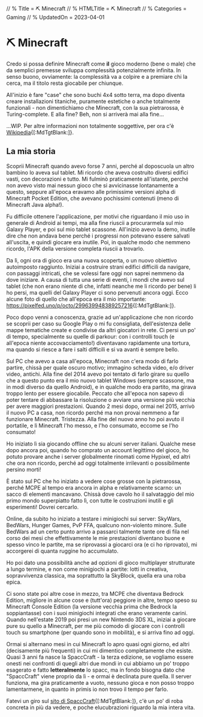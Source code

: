 // % Title = ⛏️ Minecraft
// % HTMLTitle = <span class="twa twa-⛏️">⛏️</span> Minecraft
// % Categories = Gaming
// % UpdatedOn = 2023-04-01

# <span class="twa twa-⛏️">⛏️</span> Minecraft

Credo si possa definire Minecraft come **il** gioco moderno (bene o male) che da semplici premesse sviluppa complessità potenzialmente infinita. In senso buono, ovviamente: la complessità va a colpire e a premiare chi la cerca, ma il titolo resta giocabile per chiunque.

All'inizio è fare "case" che sono buchi 4x4 sotto terra, ma dopo diventa creare installazioni titaniche, puramente estetiche o anche totalmente funzionali - non dimentichiamo che Minecraft, con la sua pietrarossa, è Turing-complete. E alla fine? Beh, non si arriverà mai alla fine...

...WIP. Per altre informazioni non totalmente soggettive, per ora c'è [Wikipedia]([:WikipediaIt:]/Minecraft){[:MdTgtBlank:]}.

## La mia storia

Scoprii Minecraft quando avevo forse 7 anni, perché al doposcuola un altro bambino lo aveva sul tablet. Mi ricordo che aveva costruito diversi edifici vasti, con decorazioni e tutto. Mi fulminò praticamente all'istante, perché non avevo visto mai nessun gioco che si avvicinasse lontanamente a questo, seppure all'epoca eravamo alle primissime versioni alpha di Minecraft Pocket Edition, che avevano pochissimi contenuti (meno di Minecraft Java alpha!).

Fu difficile ottenere l'applicazione, per motivi che riguardano il mio uso in generale di Android ai tempi, ma alla fine riuscii a procurarmela sul mio Galaxy Player, e poi sul mio tablet scassone. All'inizio avevo la demo, inutile dire che non andava bene perché i progressi non potevano essere salvati all'uscita, e quindi giocare era inutile. Poi, in qualche modo che nemmeno ricordo, l'APK della versione completa riuscii a trovarlo.

Da lì, ogni ora di gioco era una nuova scoperta, o un nuovo obiettivo autoimposto raggiunto. Iniziai a costruire strani edifici difficili da navigare, con passaggi intricati, che se volessi fare oggi non saprei nemmeno da dove iniziare.
A causa di tutta una serie di eventi, i mondi che avevo sul tablet (che non erano niente di che, infatti neanche me li ricordo per bene) li ho persi, ma quelli del Galaxy Player ci sono pervenuti ancora oggi. Ecco alcune foto di quello che all'epoca era il mio importante: <https://pixelfed.uno/p/octo/299639948389257216>{[:MdTgtBlank:]}.

Poco dopo venni a conoscenza, grazie ad un'applicazione che non ricordo se scoprii per caso su Google Play o mi fu consigliata, dell'esistenza delle mappe tematiche create e condivise da altri giocatori in rete. Ci persi un po' di tempo, specialmente su quelle di parkour: con i controlli touch (e all'epoca niente accovacciamento!) diventavano rapidamente una tortura, ma quando si riesce a fare i salti difficili e si va avanti è sempre bello.

Sul PC che avevo a casa all'epoca, Minecraft non c'era modo di farlo partire, chissà per quale oscuro motivo; immagino scheda video, e/o driver video, antichi.
Alla fine del 2014 avevo poi tentato di farlo girare su quello che a questo punto era il mio nuovo tablet Windows (sempre scassone, ma in modi diverso da quello Android), e in qualche modo era partito, ma girava troppo lento per essere giocabile. Peccato che all'epoca non sapevo di poter tentare di abbassare la risoluzione o avviare una versione più vecchia per avere maggiori prestazioni. Quando 2 mesi dopo, ormai nel 2015, arrivò il nuovo PC a casa, non ricordo perché ma non provai nemmeno a far funzionare Minecraft. Tristezza. Alla fine del nuovo anno ho poi avuto il portatile, e lì Minecraft l'ho messo, e l'ho consumato, eccome se l'ho consumato!

Ho iniziato lì sia giocando offline che su alcuni server italiani. Qualche mese dopo ancora poi, quando ho comprato un account legittimo del gioco, ho potuto provare anche i server globalmente rinomati come Hypixel, ed altri che ora non ricordo, perché ad oggi totalmente irrilevanti o possibilmente persino morti!

È stato sul PC che ho iniziato a vedere cose grosse con la pietrarossa, perché MCPE al tempo era ancora in alpha e relativamente scarno: un sacco di elementi mancavano. Chissà dove cavolo ho il salvataggio del mio primo mondo superpiatto fatto lì, con tutte le costruzioni inutili e gli esperimenti! Dovrei cercarlo.

Online, da subito ho iniziato a testare i minigiochi sui server: SkyWars, BedWars, Hunger Games, PvP FFA, qualcuno non-violento minore. Sulle BedWars ad un certo punto arrivo a passarci talmente tante ore di fila nel corso dei mesi che effettivamente le mie prestazioni diventano buone e spesso vinco le partite, ma se riprovassi a giocarci ora (e ci ho riprovato), mi accorgerei di quanta ruggine ho accumulato.

Ho poi dato una possibilità anche ad opzioni di gioco multiplayer strutturate a lungo termine, e non come minigiochi a partite: lotti in creativa, sopravvivenza classica, ma soprattutto la SkyBlock, quella era una roba epica.

Ci sono state poi altre cose in mezzo, tra MCPE che diventava Bedrock Edition, migliore in alcune cose e (tutt'ora) peggiore in altre, tempo speso su Minecraft Console Edition (la versione vecchia prima che Bedrock la soppiantasse) con i suoi minigiochi integrati che erano veramente carini. Quando nell'estate 2019 poi presi un new Nintendo 3DS XL, iniziai a giocare pure su quello a Minecraft, per me più comodo di giocare con i controlli touch su smartphone (per quando sono in mobilità), e si arriva fino ad oggi.

Ormai si alternano mesi in cui Minecraft lo apro quasi ogni giorno, ed altri (decisamente più frequenti) in cui mi dimentico completamente che esiste. Quasi 3 anni fa nasce la SpaccCraft - la terza edizione, se vogliamo essere onesti nei confronti di quegli altri due mondi in cui abbiamo un po' troppo esagerato e fatto **letteralmente** lo spacc, ma in fondo bisogna dato che "SpaccCraft" viene proprio da lì - e ormai è declinata pure quella. Il server funziona, ma gira praticamente a vuoto, nessuno gioca e non posso troppo lamentarmene, in quanto in primis io non trovo il tempo per farlo.

Fatevi un giro sul [sito di SpaccCraft](https://spacccraft.altervista.org){[:MdTgtBlank:]}, c'è un po' di roba concreta in più da vedere, e poche elucubrazioni riguardo la mia intera vita.
